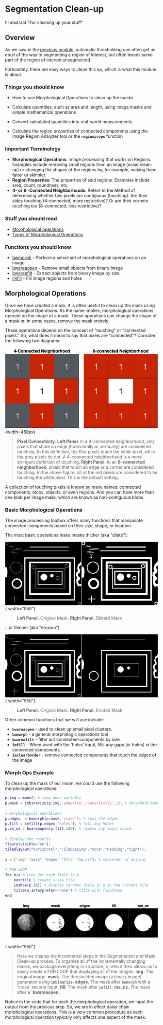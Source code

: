 # Segmentation Clean-up

!!! abstract "For cleaning up your stuff"

## Overview

As we saw in the [previous module](ImageSegmentation.md), automatic thresholding can often get us *most* of the way to segmenting a region of interest, but often leaves some part of the region of interest unsegmented.

Fortunately, there are easy ways to clean this up, which is what this module is about.

### Things you should know

- How to use Morphological Operations to clean up the masks

- Calculate quantities, such as area and length, using image masks and simple mathematical operations

- Convert calculated quantities into real-world measurements

- Calculate the region properties of connected components using the Image Region Analyzer tool or the **`regionprops`** function

### Important Terminology

- **Morphological Operations**: Image processing that works on Regions. Examples include removing small regions from an image (noise clean-up) or changing the shapes of the regions by, for example, making them fatter or skinnier.
- **Region Properties**: The properties of said regions. Examples include area, count, roundness, etc.
- **4- or 8 -Connected Neighborhoods**: Refers to the Method of determining whether two pixels are contiguous (touching). Are their sides touching (4-connected, more restrictive)? Or are their corners touching too (8-connected, less restrictive)?

### Stuff you should read

- [Morphological operations](https://www.mathworks.com/help/images/morphological-filtering.html')
- [Types of Morphological Operations](https://www.mathworks.com/help/images/morphological-dilation-and-erosion.html)

### Functions you should know

- [bwmorph](https://www.mathworks.com/help/images/ref/bwmorph.html) - Perform a select set of morphological operations on an image
- [bwareaopen](https://www.mathworks.com/help/images/ref/bwareaopen.html') - Remove small objects from binary image
- [bwareafilt](https://www.mathworks.com/help/images/ref/bwareafilt.html') - Extract objects from binary image by size
- [imfill](https://www.mathworks.com/help/images/ref/imfill.html') - Fill image regions and holes

## Morphological Operations

Once we have created a mask, it is often useful to clean up the mask using Morphological Operations. As the name implies, morphological operations operate on the shape of a mask. These operations can change the shape of a mask or, in some cases, remove the mask entirely.

These operations depend on the concept of "touching" or "connected pixels." So, what does it mean to say that pixels are "connected"? Consider the following two diagrams:

![Connected Neighborhoods illustration][img_conn_neigh]{width=450px}

[img_conn_neigh]: images/connected_neighborhoods.png

>**Pixel Connectivity.**  **Left Panel**. In a 4-connected neighborhood, only pixels that share an edge (horizontally or vertically) are considered touching. In this definition, the Red pixels touch the white pixel, while the gray pixels do not.  A 4-connected neighborhood is a more stringent definition of touching. **Right Panel**. In an **8-connected neighborhood**, pixels that touch an edge or a corner are considered touching. In the above figure, all of the red pixels are considered to be touching the white pixel. This is the default setting.

A collection of touching pixels is known by many names: connected components, blobs, objects, or even regions. And you can have more than one blob per image mask, which are known as non-contiguous blobs.

### Basic Morphological Operations

The image processing toolbox offers many functions that manipulate connected-components based on their size, shape, or location.

The most basic operations make masks thicker (aka "dilate"):

![img-name](images/morph_dilate.png){ width="550"}

>**Left Panel.** Original Mask. **Right Panel.** Dilated Mask

…or thinner (aka "erosion")

![img-name](images/morph_erode.png){ width="550"}

>**Left Panel.** Original Mask. **Right Panel.** Eroded Mask

 Other common functions that we will use include:

- **`bwareaopen`** - used to clean up small pixel clusters.
- **`bwmorph`** - a general morphologic operations tool
- **`bwareafilt`** - filter out connected-components by size
- **`imfill`** - When used with the 'holes' input, fills any gaps (or holes) in the connected components
- **`imclearborder`** - remove connected components that touch the edges of the image

### Morph Ops Example

To clean up the mask of our moon, we could use the following morphological operations:

```matlab linenums="1" title="Threshold Moon Image and Clean-up"
p.img = moon2; % copy moon variable
p.mask = imbinarize(p.img,'adaptive','Sensitivity',1); % threshold moon

% morphological operations
p.edges  = bwmorph(p.mask,'close'); % seal the edges
p.fill = imfill(p.edges,'holes'); % fill any holes
p.sm_nz = bwareaopen(p.fill,100); % remove any small noise

% display the results
figure(visible="on");
tiledlayout("horizontal","TileSpacing","none","Padding","tight");

s = ["img" "mask" "edges" "fill" "sm_nz"]; % setsorder of display

% FOR LOOP
for n=s % runs for each field in p
    nexttile % create a new tile
    imshow(p.(n)) % display current field in p in the current tile
    title(n,Interpreter="none") % title with fieldname
end
```

![img-name](images/moon2-morphOps.png){ width="550"}

>Here we display the incremental steps in the Segmentation and Mask Clean-up process. To organize all of the incrementally changing masks, we package everything in structure, *`p`*, which  then allows us to easily create a FOR LOOP that displaying all of the images. **img.** The original image. **mask.** The thresholded image (a binary image) generated using **`imbinarize`**. **edges.** The mask after **`bwmorph`** with a 'close' second input. **fill.** The mask after **`imfill`**. **ms_nz.** The mask after a **`bwareaopen**.

Notice in the code that for each the morphological operation, we input the output from the previous step. So, we are in effect daisy chain morphological operations. This is a very common procedure as each morphological operation typically only affects one aspect of the mask.
